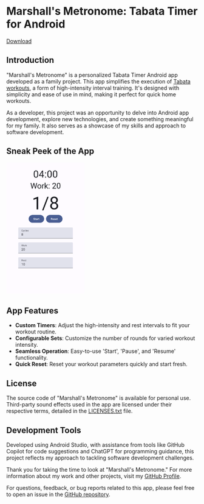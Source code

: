 # Marshall's Metronome: Tabata Timer for Android

[Download](https://github.com/wizzardx/MarshallsMetronome/releases)

## Introduction
"Marshall's Metronome" is a personalized Tabata Timer Android app developed as a family project. This app simplifies the execution of [Tabata workouts](https://en.wikipedia.org/wiki/High-intensity_interval_training#Tabata_regimen), a form of high-intensity interval training. It's designed with simplicity and ease of use in mind, making it perfect for quick home workouts.

As a developer, this project was an opportunity to delve into Android app development, explore new technologies, and create something meaningful for my family. It also serves as a showcase of my skills and approach to software development.

## Sneak Peek of the App
<img src="misc/screen_capture.png" alt="Marshall's Metronome Interface" width="206" height="344">

## App Features
- **Custom Timers**: Adjust the high-intensity and rest intervals to fit your workout routine.
- **Configurable Sets**: Customize the number of rounds for varied workout intensity.
- **Seamless Operation**: Easy-to-use 'Start', 'Pause', and 'Resume' functionality.
- **Quick Reset**: Reset your workout parameters quickly and start fresh.

## License
The source code of "Marshall's Metronome" is available for personal use. Third-party sound effects used in the app are licensed under their respective terms, detailed in the [LICENSES.txt](./LICENSES.txt) file.

## Development Tools
Developed using Android Studio, with assistance from tools like GitHub Copilot for code suggestions and ChatGPT for programming guidance, this project reflects my approach to tackling software development challenges.

Thank you for taking the time to look at "Marshall's Metronome." For more information about my work and other projects, visit my [GitHub Profile](https://github.com/wizzardx/).

For questions, feedback, or bug reports related to this app, please feel free to open an issue in the [GitHub repository](https://github.com/wizzardx/MarshallsMetronome/issues).
